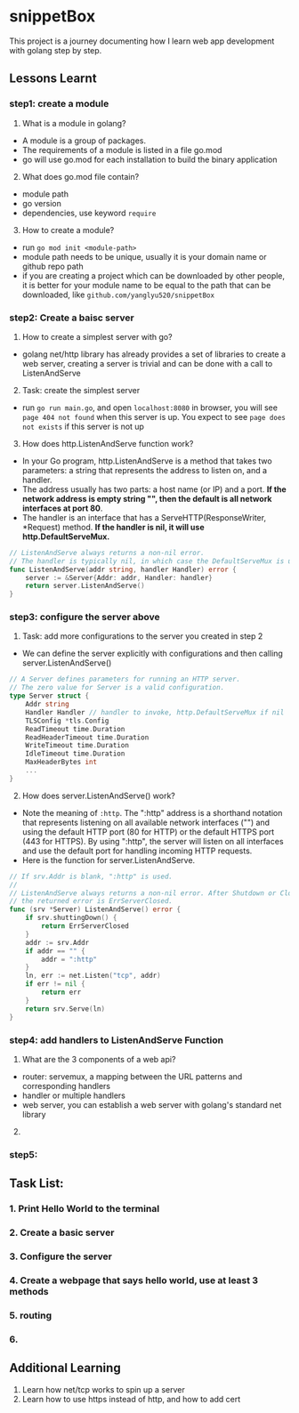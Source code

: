 # snippetBox

This project is a journey documenting how I learn web app development with golang step by step.

## Lessons Learnt

### step1: create a module
1. What is a module in golang?
- A module is a group of packages. 
- The requirements of a module is listed in a file go.mod
- go will use go.mod for each installation to build the binary application

2. What does go.mod file contain?
- module path
- go version
- dependencies, use keyword `require`

3. How to create a module?
- run `go mod init <module-path>`
- module path needs to be unique, usually it is your domain name or github repo path
- if you are creating a project which can be downloaded by other people, it is better for your module name to be equal to the path that can be downloaded, like `github.com/yanglyu520/snippetBox`
  
### step2: Create a baisc server
1. How to create a simplest server with go?
- golang net/http library has already provides a set of libraries to create a web server, creating a server is trivial and can be done with a call to ListenAndServe

2. Task: create the simplest server
- run `go run main.go`, and open `localhost:8080` in browser, you will see `page 404 not found` when this server is up. You expect to see `page does not exists` if this server is not up

3. How does http.ListenAndServe function work?
- In your Go program, http.ListenAndServe is a method that takes two parameters: a string that represents the address to listen on, and a handler.
- The address usually has two parts: a host name (or IP) and a port. **If the network address is empty string "", then the default is all network interfaces at port 80**. 
- The handler is an interface that has a ServeHTTP(ResponseWriter, *Request) method. **If the handler is nil, it will use http.DefaultServeMux.**

```go
// ListenAndServe always returns a non-nil error.
// The handler is typically nil, in which case the DefaultServeMux is used.
func ListenAndServe(addr string, handler Handler) error {
	server := &Server{Addr: addr, Handler: handler}
	return server.ListenAndServe()
}
```

### step3: configure the server above
1. Task: add more configurations to the server you created in step 2
- We can define the server explicitly with configurations and then calling server.ListenAndServe()

```go
// A Server defines parameters for running an HTTP server.
// The zero value for Server is a valid configuration.
type Server struct {
	Addr string
	Handler Handler // handler to invoke, http.DefaultServeMux if nil
	TLSConfig *tls.Config
	ReadTimeout time.Duration
	ReadHeaderTimeout time.Duration
	WriteTimeout time.Duration
	IdleTimeout time.Duration
	MaxHeaderBytes int
    ...
}
```
2. How does server.ListenAndServe() work?
- Note the meaning of `:http`. The ":http" address is a shorthand notation that represents listening on all available network interfaces ("") and using the default HTTP port (80 for HTTP) or the default HTTPS port (443 for HTTPS). By using ":http", the server will listen on all interfaces and use the default port for handling incoming HTTP requests.
- Here is the function for server.ListenAndServe.
```go
// If srv.Addr is blank, ":http" is used.
//
// ListenAndServe always returns a non-nil error. After Shutdown or Close,
// the returned error is ErrServerClosed.
func (srv *Server) ListenAndServe() error {
	if srv.shuttingDown() {
		return ErrServerClosed
	}
	addr := srv.Addr
	if addr == "" {
		addr = ":http"
	}
	ln, err := net.Listen("tcp", addr)
	if err != nil {
		return err
	}
	return srv.Serve(ln)
}
```

### step4: add handlers to ListenAndServe Function
1. What are the 3 components of a web api?
- router: servemux, a mapping between the URL patterns and corresponding handlers
- handler or multiple handlers
- web server, you can establish a web server with golang's standard net library

2.

### step5: 

## Task List:
### 1. Print Hello World to the terminal
### 2. Create a basic server
### 3. Configure the server
### 4. Create a webpage that says hello world, use at least 3 methods
### 5. routing
### 6. 

               
## Additional Learning
1. Learn how net/tcp works to spin up a server
2. Learn how to use https instead of http, and how to add cert